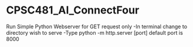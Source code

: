 # CPSC481_AI_ConnectFour

Run Simple Python Webserver for GET request only
-In terminal change to directory wish to serve
-Type python -m http.server [port] default port is 8000